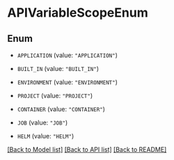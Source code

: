 # APIVariableScopeEnum

## Enum


* `APPLICATION` (value: `"APPLICATION"`)

* `BUILT_IN` (value: `"BUILT_IN"`)

* `ENVIRONMENT` (value: `"ENVIRONMENT"`)

* `PROJECT` (value: `"PROJECT"`)

* `CONTAINER` (value: `"CONTAINER"`)

* `JOB` (value: `"JOB"`)

* `HELM` (value: `"HELM"`)


[[Back to Model list]](../README.md#documentation-for-models) [[Back to API list]](../README.md#documentation-for-api-endpoints) [[Back to README]](../README.md)


